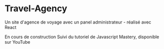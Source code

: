 # Travel-Agency
Un site d'agence de voyage avec un panel administrateur - réalisé avec React

En cours de construction
Suivi du tutoriel de Javascript Mastery, disponible sur YouTube
